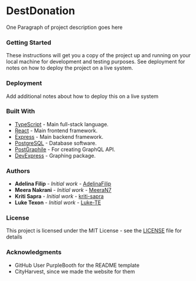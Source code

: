 # DestDonation

One Paragraph of project description goes here

### Getting Started

These instructions will get you a copy of the project up and running on your local machine for development and testing purposes. See deployment for notes on how to deploy the project on a live system.

### Deployment

Add additional notes about how to deploy this on a live system

### Built With

* [TypeScript](https://www.typescriptlang.org/) - Main full-stack language. 
* [React](https://reactjs.org/) - Main frontend framework.
* [Express](https://expressjs.com/) - Main backend framework.
* [PostgreSQL](https://www.postgresql.org/) - Database software.
* [PostGraphile](https://www.graphile.org/postgraphile/) - For creating GraphQL API.
* [DevExpress](https://www.devexpress.com/) - Graphing package.


### Authors

* **Adelina Filip** - *Initial work* - [AdelinaFilip](https://github.com/AdelinaFilip)
* **Meera Nakrani** - *Initial work* - [MeeraN7](https://github.com/MeeraN7)
* **Kriti Sapra** - *Initial work* - [kriti-sapra](https://github.com/kriti-sapra)
* **Luke Texon** - *Initial work* - [Luke-TE](https://github.com/Luke-TE)

### License

This project is licensed under the MIT License - see the [LICENSE](LICENSE) file for details

### Acknowledgments

* GitHub User PurpleBooth for the README template
* CityHarvest, since we made the website for them
